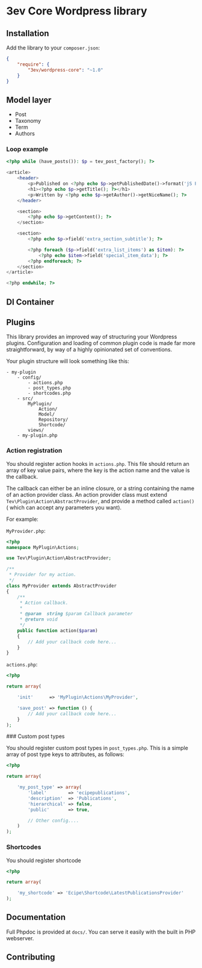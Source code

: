 # 3ev Core Wordpress library

## Installation

Add the library to your `composer.json`:

```json
{
    "require": {
        "3ev/wordpress-core": "~1.0"
    }
}
```

## Model layer

* Post
* Taxonomy
* Term
* Authors

### Loop example

```php
<?php while (have_posts()): $p = tev_post_factory(); ?>

<article>
    <header>
        <p>Published on <?php echo $p->getPublishedDate()->format('jS F Y'); ?></p>
        <h1><?php echo $p->getTitle(); ?></h1>
        <p>Written by <?php echo $p->getAuthor()->getNiceName(); ?>
    </header>

    <section>
        <?php echo $p->getContent(); ?>
    </section>

    <section>
        <?php echo $p->field('extra_section_subtitle'); ?>

        <?php foreach ($p->field('extra_list_items') as $item): ?>
            <?php echo $item->field('special_item_data'); ?>
        <?php endforeach; ?>
    </section>
</article>

<?php endwhile; ?>
```

## DI Container


## Plugins

This library provides an improved way of structuring your Wordpress plugins.
Configuration and loading of common plugin code is made far more straightforward,
by way of a highly opinionated set of conventions.

Your plugin structure will look something like this:

```
- my-plugin
    - config/
        - actions.php
        - post_types.php
        - shortcodes.php
    - src/
        MyPlugin/
            Action/
            Model/
            Repository/
            Shortcode/
        views/
    - my-plugin.php
```

### Action registration

You should register action hooks in `actions.php`. This file should return an array
of key value pairs, where the key is the action name and the value is the callback.

The callback can either be an inline closure, or a string containing the name of
an action provider class. An action provider class must extend
`Tev\Plugin\Action\AbstractProvider`, and provide a method called `action()` (
which can accept any parameters you want).

For example:

`MyProvider.php`:

```php
<?php
namespace MyPlugin\Actions;

use Tev\Plugin\Action\AbstractProvider;

/**
 * Provider for my action.
 */
class MyProvider extends AbstractProvider
{
    /**
     * Action callback.
     *
     * @param  string $param Callback parameter
     * @return void
     */
    public function action($param)
    {
        // Add your callback code here...
    }
}
```

`actions.php`:

```php
<?php

return array(

    'init'      => 'MyPlugin\Actions\MyProvider',

    'save_post' => function () {
        // Add your callback code here...
    }
);
```

### Custom post types

You should register custom post types in `post_types.php`. This is a simple
array of post type keys to attributes, as follows:

```php
<?php

return array(

    'my_post_type' => array(
        'label'        => 'ecipepublications',
        'description'  => 'Publications',
        'hierarchical' => false,
        'public'       => true,

        // Other config....
    )
);
```

### Shortcodes

You should register shortcode
```php
<?php

return array(

    'my_shortcode' => 'Ecipe\Shortcode\LatestPublicationsProvider'
);
```

## Documentation

Full Phpdoc is provided at `docs/`. You can serve it easily with the built in
PHP webserver.

## Contributing

